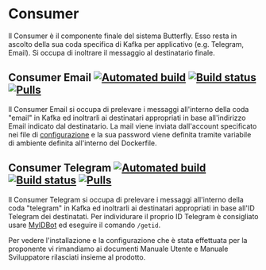 # Consumer

Il Consumer è il componente finale del sistema Butterfly. Esso resta in ascolto della sua coda specifica di Kafka per applicativo (e.g. Telegram, Email). Si occupa di inoltrare il messaggio al destinatario finale.

## Consumer Email [![Automated build](https://img.shields.io/docker/cloud/automated/alphasix/consumer-email.svg)](https://cloud.docker.com/u/alphasix/repository/docker/alphasix/consumer-email) [![Build status](https://img.shields.io/docker/cloud/build/alphasix/consumer-email.svg)](https://cloud.docker.com/u/alphasix/repository/docker/alphasix/consumer-email) [![Pulls](https://img.shields.io/docker/pulls/alphasix/consumer-email.svg)](https://cloud.docker.com/u/alphasix/repository/docker/alphasix/consumer-email)

Il Consumer Email si occupa di prelevare i messaggi all'interno della coda "email" in Kafka ed inoltrarli ai destinatari appropriati in base all'indirizzo Email indicato dal destinatario. La mail viene inviata dall'account specificato nei file di [configurazione](https://github.com/Vashy/AlphaSix/blob/master/Butterfly/consumer/config.json) e la sua password viene definita tramite variabile di ambiente definita all'interno del Dockerfile.
## Consumer Telegram [![Automated build](https://img.shields.io/docker/cloud/automated/alphasix/consumer-telegram.svg)](https://cloud.docker.com/u/alphasix/repository/docker/alphasix/consumer-telegram) [![Build status](https://img.shields.io/docker/cloud/build/alphasix/consumer-email.svg)](https://cloud.docker.com/u/alphasix/repository/docker/alphasix/consumer-email) [![Pulls](https://img.shields.io/docker/pulls/alphasix/consumer-telegram.svg)](https://cloud.docker.com/u/alphasix/repository/docker/alphasix/consumer-telegram)

Il Consumer Telegram si occupa di prelevare i messaggi all'interno della coda "telegram" in Kafka ed inoltrarli ai destinatari appropriati in base all'ID Telegram dei destinatati.
Per individurare il proprio ID Telegram è consigliato usare [MyIDBot](tg://resolve?domain=storebot&start=myidbot) ed eseguire il comando `/getid`. 

Per vedere l'installazione e la configurazione che è stata effettuata per la proponente vi rimandiamo ai documenti Manuale Utente e Manuale Sviluppatore rilasciati insieme al prodotto.